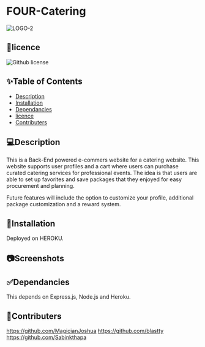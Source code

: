 # FOUR-Catering

![LOGO-2](https://github.com/Valleyleaf/Catering-Application/assets/137734906/46e13af9-7e44-43ae-8d26-33685fac3d0a)

## 📝licence
![Github license](https://img.shields.io/badge/license-MIT,-green.svg)

## ✨Table of Contents
* [Description](#Description)
* [Installation](#Installation)
* [Dependancies](#Dependancies)
* [licence](#licence)
* [Contributers](#Contributers)

## 💻Description
This is a Back-End powered e-commers website for a catering website. This website supports user profiles and a cart where users can purchase curated catering services for professional events.
The idea is that users are able to set up favorites and save packages that they enjoyed for easy procurement and planning.

Future features will include the option to customize your profile, additional package customization and a reward system.

## 🚨Installation
Deployed on HEROKU.

## 📷Screenshots

## ✅Dependancies
This depends on Express.js, Node.js and Heroku.

## 🙌Contributers
https://github.com/MagicianJoshua
https://github.com/blastty
https://github.com/Sabinkthapa



